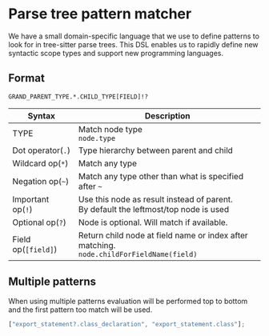 # Parse tree pattern matcher

We have a small domain-specific language that we use to define patterns to look for in tree-sitter parse trees. This DSL enables us to rapidly define new syntactic scope types and support new programming languages.

## Format

`GRAND_PARENT_TYPE.*.CHILD_TYPE[FIELD]!?`

| Syntax              | Description                                                                                                                       |
| ------------------- | --------------------------------------------------------------------------------------------------------------------------------- |
| TYPE                | Match node type<br/>`node.type`                                                                                                   |
| Dot operator(`.`)   | Type hierarchy between parent and child                                                                                           |
| Wildcard op(`*`)    | Match any type                                                                                                                    |
| Negation op(`~`)    | Match any type other than what is specified after `~`                                                                             |
| Important op(`!`)   | Use this node as result instead of parent.<br/>By default the leftmost/top node is used                                           |
| Optional op(`?`)    | Node is optional. Will match if available.                                                                                        |
| Field op(`[field]`) | Return child node at field name or index after matching.<br/>`node.childForFieldName(field)` |

## Multiple patterns

When using multiple patterns evaluation will be performed top to bottom and the first pattern too match will be used.

```js
["export_statement?.class_declaration", "export_statement.class"];
```
